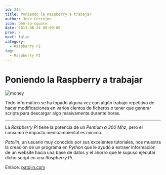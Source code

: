 ```yaml
---
id: 243
title: Poniendo la Raspberry a trabajar
author: Jose Cerrejon
icon: pen-to-square
date: 2013-08-24 08:00:00
prev: /
next: false
category:
  - Raspberry PI
tag:
  - Raspberry PI
---
```


# Poniendo la Raspberry a trabajar

![money](/images/money_saver.jpg)

Todo informático se ha topado alguna vez con algún trabajo repetitivo de hacer modificaciones en varios cientos de ficheros o tener que generar scripts para descargar algo masivamente durante horas.

- - -
La *Raspberry Pi* tiene la potencia de un *Pentium a 300 Mhz*, pero el consumo e impacto medioambiental es mínimo.

*Patolin*, un usuario muy conocido por sus excelentes tutoriales, nos muestra la creación de un programa en *Python* que le ayudó a extraer información de un website hacia una base de datos y el ahorro que le supuso ejecutar dicho script en una *Raspberry Pi*.

Enlace: [patolin.com](http://patolin.com/blog/2013/08/16/poniendo-a-trabajar-al-raspberry-pi/)